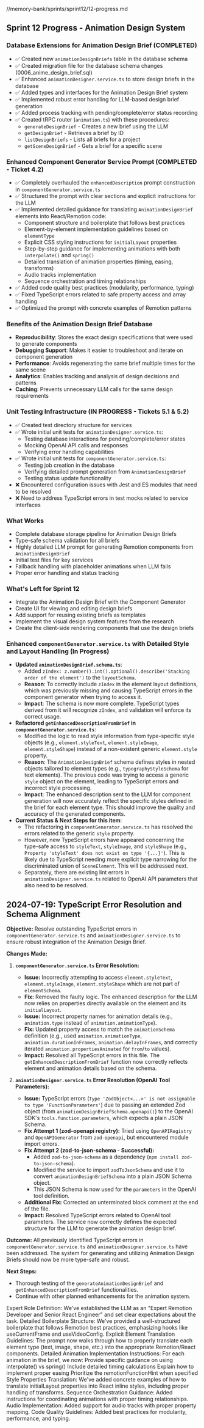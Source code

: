 //memory-bank/sprints/sprint12/12-progress.md
## Sprint 12 Progress - Animation Design System

### Database Extensions for Animation Design Brief (COMPLETED)
- ✅ Created new `animationDesignBriefs` table in the database schema
- ✅ Created migration file for the database schema changes (0006_anime_design_brief.sql)
- ✅ Enhanced `animationDesigner.service.ts` to store design briefs in the database
- ✅ Added types and interfaces for the Animation Design Brief system
- ✅ Implemented robust error handling for LLM-based design brief generation
- ✅ Added process tracking with pending/complete/error status recording
- ✅ Created tRPC router (`animation.ts`) with these procedures:
  - `generateDesignBrief` - Creates a new brief using the LLM
  - `getDesignBrief` - Retrieves a brief by ID
  - `listDesignBriefs` - Lists all briefs for a project
  - `getSceneDesignBrief` - Gets a brief for a specific scene

### Enhanced Component Generator Service Prompt (COMPLETED - Ticket 4.2)
- ✅ Completely overhauled the `enhancedDescription` prompt construction in `componentGenerator.service.ts`
- ✅ Structured the prompt with clear sections and explicit instructions for the LLM
- ✅ Implemented detailed guidance for translating `AnimationDesignBrief` elements into React/Remotion code:
  - Component structure and boilerplate that follows best practices
  - Element-by-element implementation guidelines based on `elementType`
  - Explicit CSS styling instructions for `initialLayout` properties
  - Step-by-step guidance for implementing animations with both `interpolate()` and `spring()`
  - Detailed translation of animation properties (timing, easing, transforms)
  - Audio tracks implementation
  - Sequence orchestration and timing relationships
- ✅ Added code quality best practices (modularity, performance, typing)
- ✅ Fixed TypeScript errors related to safe property access and array handling
- ✅ Optimized the prompt with concrete examples of Remotion patterns

### Benefits of the Animation Design Brief Database
- **Reproducibility**: Stores the exact design specifications that were used to generate components
- **Debugging Support**: Makes it easier to troubleshoot and iterate on component generation
- **Performance**: Avoids regenerating the same brief multiple times for the same scene
- **Analytics**: Enables tracking and analysis of design decisions and patterns
- **Caching**: Prevents unnecessary LLM calls for the same design requirements

### Unit Testing Infrastructure (IN PROGRESS - Tickets 5.1 & 5.2)
- ✅ Created test directory structure for services
- ✅ Wrote initial unit tests for `animationDesigner.service.ts`:
  - Testing database interactions for pending/complete/error states
  - Mocking OpenAI API calls and responses
  - Verifying error handling capabilities
- ✅ Wrote initial unit tests for `componentGenerator.service.ts`:
  - Testing job creation in the database
  - Verifying detailed prompt generation from `AnimationDesignBrief`
  - Testing status update functionality
- ❌ Encountered configuration issues with Jest and ES modules that need to be resolved
- ❌ Need to address TypeScript errors in test mocks related to service interfaces

### What Works
- Complete database storage pipeline for Animation Design Briefs
- Type-safe schema validation for all briefs
- Highly detailed LLM prompt for generating Remotion components from `AnimationDesignBrief`
- Initial test files for key services
- Fallback handling with placeholder animations when LLM fails
- Proper error handling and status tracking

### What's Left for Sprint 12
- Integrate the Animation Design Brief with the Component Generator
- Create UI for viewing and editing design briefs
- Add support for reusing existing briefs as templates
- Implement the visual design system features from the research
- Create the client-side rendering components that use the design briefs

### Enhanced `componentGenerator.service.ts` with Detailed Style and Layout Handling (In Progress)
- **Updated `animationDesignBrief.schema.ts`**:
    - Added `zIndex: z.number().int().optional().describe('Stacking order of the element')` to the `layoutSchema`.
    - **Reason**: To correctly include `zIndex` in the element layout definitions, which was previously missing and causing TypeScript errors in the component generator when trying to access it.
    - **Impact**: The schema is now more complete. TypeScript types derived from it will recognize `zIndex`, and validation will enforce its correct usage.
- **Refactored `getEnhancedDescriptionFromBrief` in `componentGenerator.service.ts`**:
    - Modified the logic to read style information from type-specific style objects (e.g., `element.styleText`, `element.styleImage`, `element.styleShape`) instead of a non-existent generic `element.style` property.
    - **Reason**: The `AnimationDesignBrief` schema defines styles in nested objects tailored to element types (e.g., `typographyStyleSchema` for text elements). The previous code was trying to access a generic `style` object on the element, leading to TypeScript errors and incorrect style processing.
    - **Impact**: The enhanced description sent to the LLM for component generation will now accurately reflect the specific styles defined in the brief for each element type. This should improve the quality and accuracy of the generated components.
- **Current Status & Next Steps for this item**:
    - The refactoring in `componentGenerator.service.ts` has resolved the errors related to the generic `style` property.
    - However, new TypeScript errors have appeared concerning the type-safe access to `styleText`, `styleImage`, and `styleShape` (e.g., `Property 'styleText' does not exist on type '{...}'`). This is likely due to TypeScript needing more explicit type narrowing for the discriminated union of `SceneElement`. This will be addressed next.
    - Separately, there are existing lint errors in `animationDesigner.service.ts` related to OpenAI API parameters that also need to be resolved.

## 2024-07-19: TypeScript Error Resolution and Schema Alignment

**Objective:** Resolve outstanding TypeScript errors in `componentGenerator.service.ts` and `animationDesigner.service.ts` to ensure robust integration of the Animation Design Brief.

**Changes Made:**

1.  **`componentGenerator.service.ts` Error Resolution:**
    *   **Issue:** Incorrectly attempting to access `element.styleText`, `element.styleImage`, `element.styleShape` which are not part of `elementSchema`.
    *   **Fix:** Removed the faulty logic. The enhanced description for the LLM now relies on properties directly available on the element and its `initialLayout`.
    *   **Issue:** Incorrect property names for animation details (e.g., `animation.type` instead of `animation.animationType`).
    *   **Fix:** Updated property access to match the `animationSchema` definition (e.g., used `animation.animationType`, `animation.durationInFrames`, `animation.delayInFrames`, and correctly iterated `animation.propertiesAnimated` for `from`/`to` values).
    *   **Impact:** Resolved all TypeScript errors in this file. The `getEnhancedDescriptionFromBrief` function now correctly reflects element and animation details based on the schema.

2.  **`animationDesigner.service.ts` Error Resolution (OpenAI Tool Parameters):**
    *   **Issue:** TypeScript errors (`Type 'ZodObject<...>' is not assignable to type 'FunctionParameters'`) due to passing an extended Zod object (from `animationDesignBriefSchema.openapi()`) to the OpenAI SDK's `tools.function.parameters`, which expects a plain JSON Schema.
    *   **Fix Attempt 1 (zod-openapi registry):** Tried using `OpenAPIRegistry` and `OpenAPIGenerator` from `zod-openapi`, but encountered module import errors.
    *   **Fix Attempt 2 (zod-to-json-schema - Successful):**
        *   Added `zod-to-json-schema` as a dependency (`npm install zod-to-json-schema`).
        *   Modified the service to import `zodToJsonSchema` and use it to convert `animationDesignBriefSchema` into a plain JSON Schema object.
        *   This JSON Schema is now used for the `parameters` in the OpenAI tool definition.
    *   **Additional Fix:** Corrected an unterminated block comment at the end of the file.
    *   **Impact:** Resolved TypeScript errors related to OpenAI tool parameters. The service now correctly defines the expected structure for the LLM to generate the animation design brief.

**Outcome:**
All previously identified TypeScript errors in `componentGenerator.service.ts` and `animationDesigner.service.ts` have been addressed. The system for generating and utilizing Animation Design Briefs should now be more type-safe and robust.

**Next Steps:**
*   Thorough testing of the `generateAnimationDesignBrief` and `getEnhancedDescriptionFromBrief` functionalities.
*   Continue with other planned enhancements for the animation system.



Expert Role Definition: We've established the LLM as an "Expert Remotion Developer and Senior React Engineer" and set clear expectations about the task.
Detailed Boilerplate Structure: We've provided a well-structured boilerplate that follows Remotion best practices, emphasizing hooks like useCurrentFrame and useVideoConfig.
Explicit Element Translation Guidelines: The prompt now walks through how to properly translate each element type (text, image, shape, etc.) into the appropriate Remotion/React components.
Detailed Animation Implementation Instructions: For each animation in the brief, we now:
Provide specific guidance on using interpolate() vs spring()
Include detailed timing calculations
Explain how to implement proper easing
Prioritize the remotionFunctionHint when specified
Style Properties Translation: We've added concrete examples of how to translate initialLayout properties into React inline styles, including proper handling of transforms.
Sequence Orchestration Guidance: Added instructions for coordinating animations with proper timing relationships.
Audio Implementation: Added support for audio tracks with proper property mapping.
Code Quality Guidelines: Added best practices for modularity, performance, and typing.